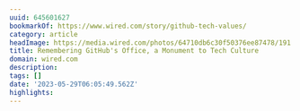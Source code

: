 ```yaml
---
uuid: 645601627
bookmarkOf: https://www.wired.com/story/github-tech-values/
category: article
headImage: https://media.wired.com/photos/64710db6c30f50376ee87478/191:100/w_1280,c_limit/ideas-gitbhub-monument-tech-spaces.png
title: Remembering GitHub's Office, a Monument to Tech Culture
domain: wired.com
description: 
tags: []
date: '2023-05-29T06:05:49.562Z'
highlights: 
---
```




